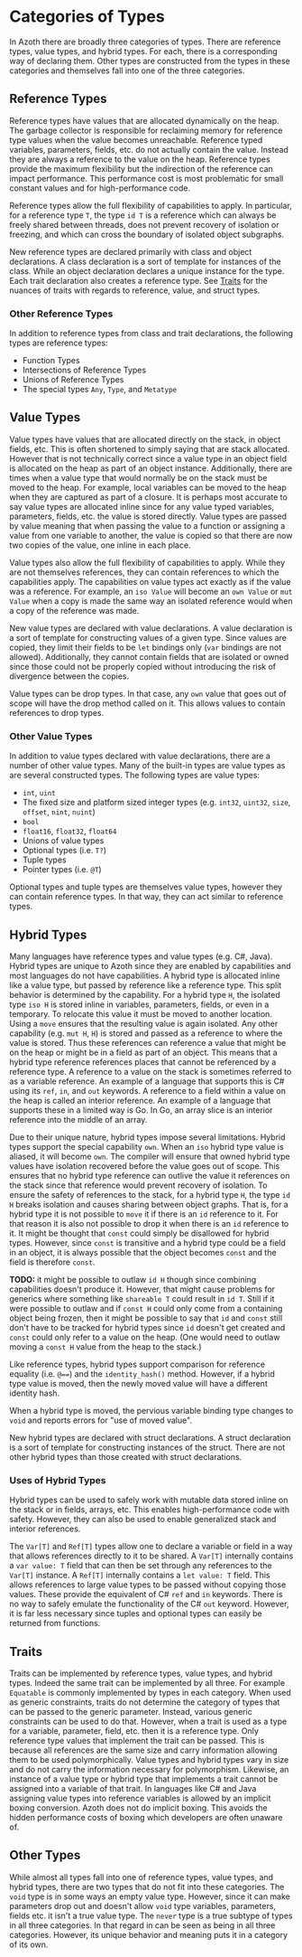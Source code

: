 # Categories of Types

In Azoth there are broadly three categories of types. There are reference types, value types, and
hybrid types. For each, there is a corresponding way of declaring them. Other types are constructed
from the types in these categories and themselves fall into one of the three categories.

## Reference Types

Reference types have values that are allocated dynamically on the heap. The garbage collector is
responsible for reclaiming memory for reference type values when the value becomes unreachable.
Reference typed variables, parameters, fields, etc. do not actually contain the value. Instead they
are always a reference to the value on the heap. Reference types provide the maximum flexibility but
the indirection of the reference can impact performance. This performance cost is most problematic
for small constant values and for high-performance code.

Reference types allow the full flexibility of capabilities to apply. In particular, for a reference
type `T`, the type `id T` is a reference which can always be freely shared between threads, does not
prevent recovery of isolation or freezing, and which can cross the boundary of isolated object
subgraphs.

New reference types are declared primarily with class and object declarations. A class declaration
is a sort of template for instances of the class. While an object declaration declares a unique
instance for the type. Each trait declaration also creates a reference type. See [Traits](#traits)
for the nuances of traits with regards to reference, value, and struct types.

### Other Reference Types

In addition to reference types from class and trait declarations, the following types are reference
types:

* Function Types
* Intersections of Reference Types
* Unions of Reference Types
* The special types `Any`, `Type`, and `Metatype`

## Value Types

Value types have values that are allocated directly on the stack, in object fields, etc. This is
often shortened to simply saying that are stack allocated. However that is not technically correct
since a value type in an object field is allocated on the heap as part of an object instance.
Additionally, there are times when a value type that would normally be on the stack must be moved to
the heap. For example, local variables can be moved to the heap when they are captured as part of a
closure. It is perhaps most accurate to say value types are allocated inline since for any value
typed variables, parameters, fields, etc. the value is stored directly. Value types are passed by
value meaning that when passing the value to a function or assigning a value from one variable to
another, the value is copied so that there are now two copies of the value, one inline in each
place.

Value types also allow the full flexibility of capabilities to apply. While they are not themselves
references, they can contain references to which the capabilities apply. The capabilities on value
types act exactly as if the value was a reference. For example, an `iso Value` will become an `own
Value` or `mut Value` when a copy is made the same way an isolated reference would when a copy of
the reference was made.

New value types are declared with value declarations. A value declaration is a sort of template for
constructing values of a given type. Since values are copied, they limit their fields to be `let`
bindings only (`var` bindings are not allowed). Additionally, they cannot contain fields that are
isolated or owned since those could not be properly copied without introducing the risk of
divergence between the copies.

Value types can be drop types. In that case, any `own` value that goes out of scope will have the
drop method called on it. This allows values to contain references to drop types.

### Other Value Types

In addition to value types declared with value declarations, there are a number of other value
types. Many of the built-in types are value types as are several constructed types. The following
types are value types:

* `int`, `uint`
* The fixed size and platform sized integer types (e.g. `int32`, `uint32`, `size`, `offset`, `nint`,
  `nuint`)
* `bool`
* `float16`, `float32`, `float64`
* Unions of value types
* Optional types (i.e. `T?`)
* Tuple types
* Pointer types (i.e. `@T`)

Optional types and tuple types are themselves value types, however they can contain reference types.
In that way, they can act similar to reference types.

## Hybrid Types

Many languages have reference types and value types (e.g. C#, Java). Hybrid types are unique to
Azoth since they are enabled by capabilities and most languages do not have capabilities. A hybrid
type is allocated inline like a value type, but passed by reference like a reference type. This
split behavior is determined by the capability. For a hybrid type `H`, the isolated type `iso H` is
stored inline in variables, parameters, fields, or even in a temporary. To relocate this value it
must be moved to another location. Using a `move` ensures that the resulting value is again
isolated. Any other capability (e.g. `mut H`, `H`) is stored and passed as a reference to where the
value is stored. Thus these references can reference a value that might be on the heap or might be
in a field as part of an object. This means that a hybrid type reference references places that
cannot be referenced by a reference type. A reference to a value on the stack is sometimes referred
to as a variable reference. An example of a language that supports this is C# using its `ref`, `in`,
and `out` keywords. A reference to a field within a value on the heap is called an interior
reference. An example of a language that supports these in a limited way is Go. In Go, an array
slice is an interior reference into the middle of an array.

Due to their unique nature, hybrid types impose several limitations. Hybrid types support the
special capability `own`. When an `iso` hybrid type value is aliased, it will become `own`. The
compiler will ensure that owned hybrid type values have isolation recovered before the value goes out
of scope. This ensures that no hybrid type reference can outlive the value it references on the
stack since that reference would prevent recovery of isolation. To ensure the safety of references
to the stack, for a hybrid type `H`, the type `id H` breaks isolation and causes sharing between
object graphs. That is, for a hybrid type it is not possible to `move` it if there is an `id`
reference to it. For that reason it is also not possible to drop it when there is an `id` reference
to it. It might be thought that `const` could simply be disallowed for hybrid types. However, since
`const` is transitive and a hybrid type could be a field in an object, it is always possible that
the object becomes `const` and the field is therefore `const`.

**TODO:** it might be possible to outlaw `id H` though since combining capabilities doesn't produce
it. However, that might cause problems for generics where something like `shareable T` could result
in `id T`. Still if it were possible to outlaw and if `const H` could only come from a containing
object being frozen, then it might be possible to say that `id` and `const` still don't have to be
tracked for hybrid types since `id` doesn't get created and `const` could only refer to a value on
the heap. (One would need to outlaw moving a `const H` value from the heap to the stack.)

Like reference types, hybrid types support comparison for reference equality (i.e. `@==`) and the
`identity_hash()` method. However, if a hybrid type value is moved, then the newly moved value will
have a different identity hash.

When a hybrid type is moved, the pervious variable binding type changes to `void` and reports errors
for "use of moved value".

New hybrid types are declared with struct declarations. A struct declaration is a sort of template
for constructing instances of the struct. There are not other hybrid types than those created with
struct declarations.

### Uses of Hybrid Types

Hybrid types can be used to safely work with mutable data stored inline on the stack or in fields,
arrays, etc. This enables high-performance code with safety. However, they can also be used to
enable generalized stack and interior references.

The `Var[T]` and `Ref[T]` types allow one to declare a variable or field in a way that allows
references directly to it to be shared. A `Var[T]` internally contains a `var value: T` field that
can then be set through any references to the `Var[T]` instance. A `Ref[T]` internally contains a
`let value: T` field. This allows references to large value types to be passed without copying those
values. These provide the equivalent of C# `ref` and `in` keywords. There is no way to safely
emulate the functionality of the C# `out` keyword. However, it is far less necessary since tuples
and optional types can easily be returned from functions.

## Traits

Traits can be implemented by reference types, value types, and hybrid types. Indeed the same trait
can be implemented by all three. For example `Equatable` is commonly implemented by types in each
category. When used as generic constraints, traits do not determine the category of types that can
be passed to the generic parameter. Instead, various generic constraints can be used to do that.
However, when a trait is used as a type for a variable, parameter, field, etc. then it is a
reference type. Only reference type values that implement the trait can be passed. This is because
all references are the same size and carry information allowing them to be used polymorphically.
Value types and hybrid types vary in size and do not carry the information necessary for
polymorphism. Likewise, an instance of a value type or hybrid type that implements a trait cannot be
assigned into a variable of that trait. In languages like C# and Java assigning value types into
reference variables is allowed by an implicit boxing conversion. Azoth does not do implicit boxing.
This avoids the hidden performance costs of boxing which developers are often unaware of.

## Other Types

While almost all types fall into one of reference types, value types, and hybrid types, there are
two types that do not fit into these categories. The `void` type is in some ways an empty value
type. However, since it can make parameters drop out and doesn't allow `void` type variables,
parameters, fields etc. it isn't a true value type. The `never` type is a true subtype of types in
all three categories. In that regard in can be seen as being in all three categories. However, its
unique behavior and meaning puts it in a category of its own.
